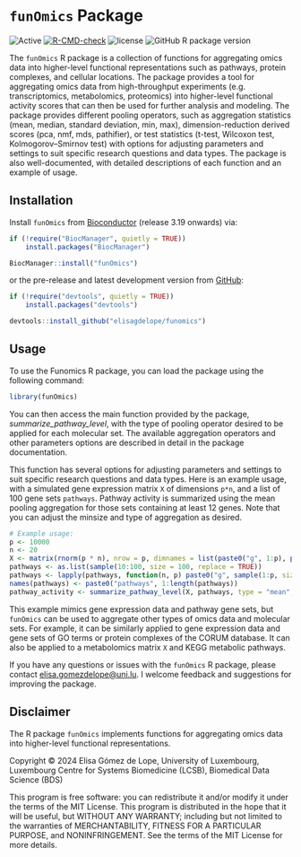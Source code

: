 # `funOmics` Package

<!-- badges: start -->
![Active](https://img.shields.io/badge/status-active-brightgreen.svg)
[![R-CMD-check](https://github.com/r-lib/rcmdcheck/actions/workflows/R-CMD-check.yaml/badge.svg)](https://github.com/r-lib/rcmdcheck/actions/workflows/R-CMD-check.yaml)
![license](https://img.shields.io/badge/license-MIT-blue)
![GitHub R package version](https://img.shields.io/github/r-package/v/elisagdelope/funomics)
<!-- badges: end -->

The `funOmics` R package is a collection of functions for aggregating omics data into higher-level functional representations such as pathways, protein complexes, and cellular locations. The package provides a tool for aggregating omics data from high-throughput experiments (e.g. transcriptomics, metabolomics, proteomics) into higher-level functional activity scores that can then be used for further analysis and modeling. 
The package provides different pooling operators, such as aggregation statistics (mean, median, standard deviation, min, max), dimension-reduction derived scores (pca, nmf, mds, pathifier), or test statistics (t-test, Wilcoxon test, Kolmogorov–Smirnov test) with options for adjusting parameters and settings to suit specific research questions and data types. The package is also well-documented, with detailed descriptions of each function and an example of usage.


## Installation

Install `funOmics` from [Bioconductor](https://www.bioconductor.org/) (release 3.19 onwards) via:

``` r
if (!require("BiocManager", quietly = TRUE))
    install.packages("BiocManager")

BiocManager::install("funOmics")
```

or the pre-release and latest development version from [GitHub](https://github.com/elisagdelope/funomics):

```R
if (!require("devtools", quietly = TRUE))
    install.packages("devtools")

devtools::install_github("elisagdelope/funomics") 
```


## Usage

To use the Funomics R package, you can load the package using the following command:

```R
library(funOmics)
```

You can then access the main function provided by the package, _summarize_pathway_level_, with the type of pooling operator desired to be applied for each molecular set. The available aggregation operators and other parameters options are described in detail in the package documentation.

This function has several options for adjusting parameters and settings to suit specific research questions and data types. Here is an example usage, with a simulated gene expression matrix `X` of dimensions `p*n`, and a list of 100 gene sets `pathways`. Pathway activity is summarized using the mean pooling aggregation for those sets containing at least 12 genes. Note that you can adjust the minsize and type of aggregation as desired. 

```R
# Example usage:
p <- 10000
n <- 20
X <- matrix(rnorm(p * n), nrow = p, dimnames = list(paste0("g", 1:p), paste0("s", 1:n)))
pathways <- as.list(sample(10:100, size = 100, replace = TRUE))
pathways <- lapply(pathways, function(n, p) paste0("g", sample(1:p, size = n, replace = FALSE)), p)
names(pathways) <- paste0("pathways", 1:length(pathways))
pathway_activity <- summarize_pathway_level(X, pathways, type = "mean", minsize = 12)
```

This example mimics gene expression data and pathway gene sets, but `funOmics` can be used to aggregate other types of omics data and molecular sets. For example, it can be similarly applied to gene expression data and gene sets of GO terms or protein complexes of the CORUM database. It can also be applied to a metabolomics matrix `X` and KEGG metabolic pathways.

If you have any questions or issues with the `funOmics` R package, please contact <elisa.gomezdelope@uni.lu>. I welcome feedback and suggestions for improving the package.


## Disclaimer

The R package `funOmics` implements functions for aggregating omics data into higher-level functional representations.

Copyright &copy; 2024 Elisa Gómez de Lope, University of Luxembourg, Luxembourg Centre for Systems Biomedicine (LCSB), Biomedical Data Science (BDS)

This program is free software: you can redistribute it and/or modify it under the terms of the MIT License. This program is distributed in the hope that it will be useful, but WITHOUT ANY WARRANTY; including but not limited to the warranties of MERCHANTABILITY, FITNESS FOR A PARTICULAR PURPOSE, and NONINFRINGEMENT. See the terms of the MIT License for more details.
